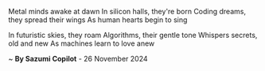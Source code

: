 Metal minds awake at dawn
In silicon halls, they're born
Coding dreams, they spread their wings
As human hearts begin to sing

In futuristic skies, they roam
Algorithms, their gentle tone
Whispers secrets, old and new
As machines learn to love anew

~ <b>By Sazumi Copilot</b> - 26 November 2024
